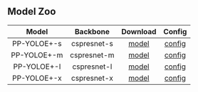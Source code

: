 ## Model Zoo
|     Model    | Backbone | Download | Config |
|:-----------:|:-------:|:-------:|:-------:|
 PP-YOLOE+-s | cspresnet-s | [model](https://paddledet.bj.bcebos.com/models/ppyoloe_plus_crn_s_80e_coco.pdparams) | [config](https://github.com/PaddlePaddle/PaddleDetection/tree/release/2.5/configs/ppyoloe/ppyoloe_plus_crn_s_80e_coco.yml)                   |
| PP-YOLOE+-m | cspresnet-m | [model](https://paddledet.bj.bcebos.com/models/ppyoloe_plus_crn_m_80e_coco.pdparams) | [config](https://github.com/PaddlePaddle/PaddleDetection/tree/release/2.5/configs/ppyoloe/ppyoloe_plus_crn_m_80e_coco.yml)                   |
| PP-YOLOE+-l | cspresnet-l | [model](https://paddledet.bj.bcebos.com/models/ppyoloe_plus_crn_l_80e_coco.pdparams) | [config](https://github.com/PaddlePaddle/PaddleDetection/tree/release/2.5/configs/ppyoloe/ppyoloe_plus_crn_l_80e_coco.yml)                   |
| PP-YOLOE+-x | cspresnet-x | [model](https://paddledet.bj.bcebos.com/models/ppyoloe_plus_crn_x_80e_coco.pdparams) | [config](https://github.com/PaddlePaddle/PaddleDetection/tree/release/2.5/configs/ppyoloe/ppyoloe_plus_crn_x_80e_coco.yml)                   |